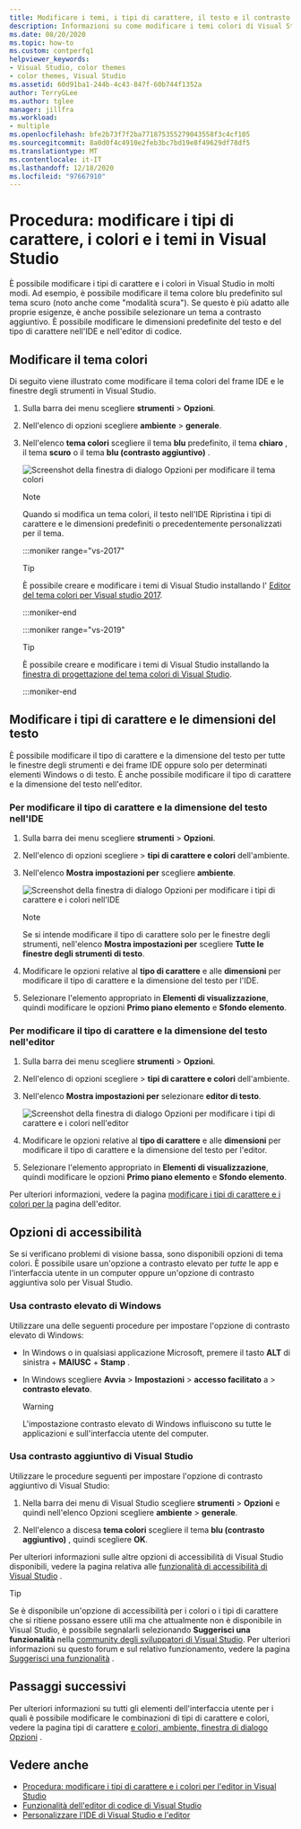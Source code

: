 ```yaml
---
title: Modificare i temi, i tipi di carattere, il testo e il contrasto per l'accessibilità
description: Informazioni su come modificare i temi colori di Visual Studio, i colori dei tipi di carattere, le dimensioni del testo e i colori a contrasto aggiuntivo per problemi di semplicità d'uso e accessibilità.
ms.date: 08/20/2020
ms.topic: how-to
ms.custom: contperfq1
helpviewer_keywords:
- Visual Studio, color themes
- color themes, Visual Studio
ms.assetid: 60d91ba1-244b-4c43-847f-60b744f1352a
author: TerryGLee
ms.author: tglee
manager: jillfra
ms.workload:
- multiple
ms.openlocfilehash: bfe2b73f7f2ba771875355279043558f3c4cf105
ms.sourcegitcommit: 8a0d0f4c4910e2feb3bc7bd19e8f49629df78df5
ms.translationtype: MT
ms.contentlocale: it-IT
ms.lasthandoff: 12/18/2020
ms.locfileid: "97667910"
---
```

# <a name="how-to-change-fonts-colors-and-themes-in-visual-studio"></a>Procedura: modificare i tipi di carattere, i colori e i temi in Visual Studio

È possibile modificare i tipi di carattere e i colori in Visual Studio in molti modi. Ad esempio, è possibile modificare il tema colore blu predefinito sul tema scuro (noto anche come "modalità scura"). Se questo è più adatto alle proprie esigenze, è anche possibile selezionare un tema a contrasto aggiuntivo. È possibile modificare le dimensioni predefinite del testo e del tipo di carattere nell'IDE e nell'editor di codice.

## <a name="change-the-color-theme"></a>Modificare il tema colori

Di seguito viene illustrato come modificare il tema colori del frame IDE e le finestre degli strumenti in Visual Studio.

1. Sulla barra dei menu scegliere **strumenti**  >  **Opzioni**.

1. Nell'elenco di opzioni scegliere **ambiente**  >  **generale**.

1. Nell'elenco **tema colori** scegliere il tema **blu** predefinito, il tema **chiaro** , il tema **scuro** o il tema **blu (contrasto aggiuntivo)** .

   ![Screenshot della finestra di dialogo Opzioni per modificare il tema colori](media/fonts-colors-theme.png "Screenshot della finestra di dialogo Opzioni che è possibile utilizzare per modificare il tema colori")

    > [!NOTE]
    > Quando si modifica un tema colori, il testo nell'IDE Ripristina i tipi di carattere e le dimensioni predefiniti o precedentemente personalizzati per il tema.

    :::moniker range="vs-2017"

    > [!TIP]
    > È possibile creare e modificare i temi di Visual Studio installando l' [Editor del tema colori per Visual studio 2017](https://marketplace.visualstudio.com/items?itemName=VisualStudioPlatformTeam.VisualStudio2017ColorThemeEditor).

    :::moniker-end

    :::moniker range="vs-2019"

    > [!TIP]
    > È possibile creare e modificare i temi di Visual Studio installando la [finestra di progettazione del tema colori di Visual Studio](https://marketplace.visualstudio.com/items?itemName=ms-madsk.ColorThemeDesigner).

    :::moniker-end

## <a name="change-fonts-and-text-size"></a>Modificare i tipi di carattere e le dimensioni del testo

È possibile modificare il tipo di carattere e la dimensione del testo per tutte le finestre degli strumenti e dei frame IDE oppure solo per determinati elementi Windows o di testo. È anche possibile modificare il tipo di carattere e la dimensione del testo nell'editor.

### <a name="to-change-the-font-and-text-size-in-the-ide"></a>Per modificare il tipo di carattere e la dimensione del testo nell'IDE

1. Sulla barra dei menu scegliere **strumenti**  >  **Opzioni**.

1. Nell'elenco di opzioni scegliere   >  **tipi di carattere e colori** dell'ambiente.

1. Nell'elenco **Mostra impostazioni per** scegliere **ambiente**.

   ![Screenshot della finestra di dialogo Opzioni per modificare i tipi di carattere e i colori nell'IDE](media/fonts-colors-environment.png "Screenshot della finestra di dialogo Opzioni per modificare i tipi di carattere e i colori nell'IDE")

    > [!NOTE]
    > Se si intende modificare il tipo di carattere solo per le finestre degli strumenti, nell'elenco **Mostra impostazioni per** scegliere **Tutte le finestre degli strumenti di testo**.

1. Modificare le opzioni relative al **tipo di carattere** e alle **dimensioni** per modificare il tipo di carattere e la dimensione del testo per l'IDE.

1. Selezionare l'elemento appropriato in **Elementi di visualizzazione**, quindi modificare le opzioni **Primo piano elemento** e **Sfondo elemento**.

### <a name="to-change-the-font-and-text-size-in-the-editor"></a>Per modificare il tipo di carattere e la dimensione del testo nell'editor

1. Sulla barra dei menu scegliere **strumenti**  >  **Opzioni**.

1. Nell'elenco di opzioni scegliere   >  **tipi di carattere e colori** dell'ambiente.

1. Nell'elenco **Mostra impostazioni per** selezionare **editor di testo**.

   ![Screenshot della finestra di dialogo Opzioni per modificare i tipi di carattere e i colori nell'editor](media/fonts-colors-text-editor.png "Screenshot della finestra di dialogo Opzioni per modificare i tipi di carattere e i colori nell'editor")

1. Modificare le opzioni relative al **tipo di carattere** e alle **dimensioni** per modificare il tipo di carattere e la dimensione del testo per l'editor.

1. Selezionare l'elemento appropriato in **Elementi di visualizzazione**, quindi modificare le opzioni **Primo piano elemento** e **Sfondo elemento**.

Per ulteriori informazioni, vedere la pagina [modificare i tipi di carattere e i colori per la](../ide/reference/how-to-change-fonts-and-colors-in-the-editor.md) pagina dell'editor.

## <a name="accessibility-options"></a>Opzioni di accessibilità

Se si verificano problemi di visione bassa, sono disponibili opzioni di tema colori. È possibile usare un'opzione a contrasto elevato per *tutte* le app e l'interfaccia utente in un computer oppure un'opzione di contrasto aggiuntiva solo per Visual Studio.

### <a name="use-windows-high-contrast"></a>Usa contrasto elevato di Windows

Utilizzare una delle seguenti procedure per impostare l'opzione di contrasto elevato di Windows:

- In Windows o in qualsiasi applicazione Microsoft, premere il tasto **ALT** di sinistra + **MAIUSC** + **Stamp** .

- In Windows scegliere **Avvia**  >  **Impostazioni**  >  **accesso facilitato** a  >  **contrasto elevato**.

    > [!WARNING]
    > L'impostazione contrasto elevato di Windows influiscono su tutte le applicazioni e sull'interfaccia utente del computer.

### <a name="use-visual-studio-extra-contrast"></a>Usa contrasto aggiuntivo di Visual Studio

Utilizzare le procedure seguenti per impostare l'opzione di contrasto aggiuntivo di Visual Studio:

1. Nella barra dei menu di Visual Studio scegliere **strumenti**  >  **Opzioni** e quindi nell'elenco Opzioni scegliere **ambiente**  >  **generale**.

1. Nell'elenco a discesa **tema colori** scegliere il tema **blu (contrasto aggiuntivo)** , quindi scegliere **OK**.

Per ulteriori informazioni sulle altre opzioni di accessibilità di Visual Studio disponibili, vedere la pagina relativa alle [funzionalità di accessibilità di Visual Studio](../ide/reference/accessibility-features-of-visual-studio.md) .

> [!TIP]
> Se è disponibile un'opzione di accessibilità per i colori o i tipi di carattere che si ritiene possano essere utili ma che attualmente non è disponibile in Visual Studio, è possibile segnalarli selezionando **Suggerisci una funzionalità** nella [community degli sviluppatori di Visual Studio](https://aka.ms/feedback/suggest?space=8). Per ulteriori informazioni su questo forum e sul relativo funzionamento, vedere la pagina [Suggerisci una funzionalità](../ide/suggest-a-feature.md) .

## <a name="next-steps"></a>Passaggi successivi

Per ulteriori informazioni su tutti gli elementi dell'interfaccia utente per i quali è possibile modificare le combinazioni di tipi di carattere e colori, vedere la pagina tipi di carattere [e colori, ambiente, finestra di dialogo Opzioni](../ide/reference/fonts-and-colors-environment-options-dialog-box.md) .

## <a name="see-also"></a>Vedere anche

- [Procedura: modificare i tipi di carattere e i colori per l'editor in Visual Studio](../ide/reference/how-to-change-fonts-and-colors-in-the-editor.md)
- [Funzionalità dell'editor di codice di Visual Studio](../ide/writing-code-in-the-code-and-text-editor.md)
- [Personalizzare l'IDE di Visual Studio e l'editor](../ide/quickstart-personalize-the-ide.md)
